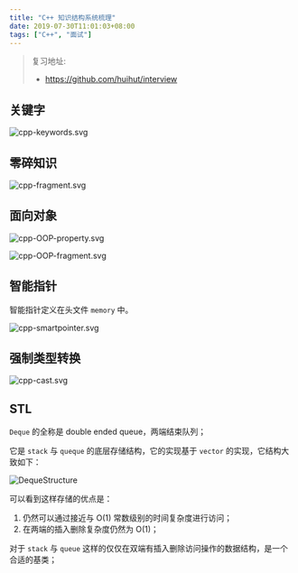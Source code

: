```yaml
---
title: "C++ 知识结构系统梳理"
date: 2019-07-30T11:01:03+08:00
tags: ["C++", "面试"]
---
```


> 复习地址:
>
> - https://github.com/huihut/interview

## 关键字

![cpp-keywords.svg](../cpp-keywords.svg)

## 零碎知识

![cpp-fragment.svg](../cpp-fragment.svg)

## 面向对象

![cpp-OOP-property.svg](../cpp-OOP-property.svg)

![cpp-OOP-fragment.svg](../cpp-OOP-fragment.svg)

## 智能指针

智能指针定义在头文件 `memory` 中。

![cpp-smartpointer.svg](../cpp-smartpointer.svg)

## 强制类型转换

![cpp-cast.svg](../cpp-cast.svg)

## STL

`Deque` 的全称是 double ended queue，两端结束队列；

它是 `stack` 与 `queque` 的底层存储结构，它的实现基于 `vector` 的实现，它结构大致如下：

![DequeStructure](../cpp-DequeStructure.png)

可以看到这样存储的优点是：

1. 仍然可以通过接近与 O(1) 常数级别的时间复杂度进行访问；
2. 在两端的插入删除复杂度仍然为 O(1)；

对于 `stack` 与 `queue` 这样的仅仅在双端有插入删除访问操作的数据结构，是一个合适的基类；

